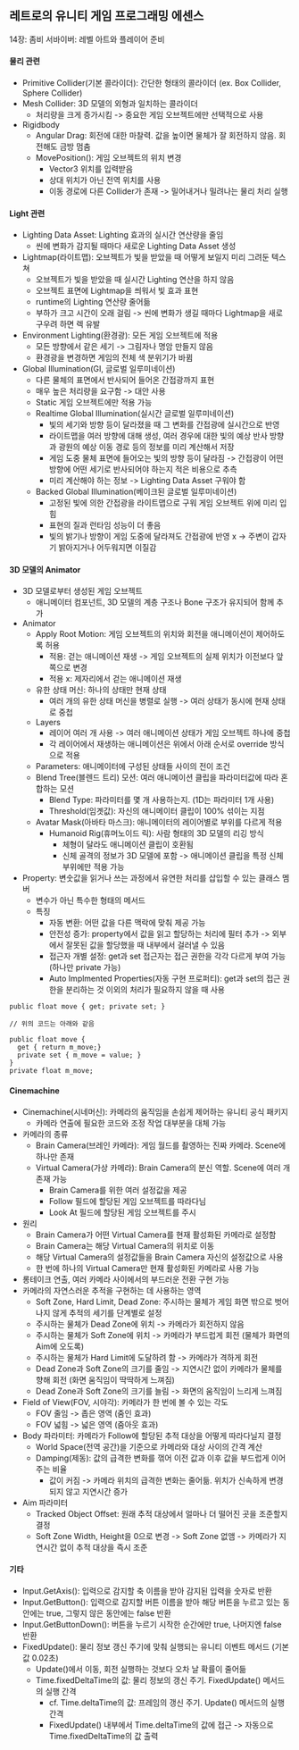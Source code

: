 ## 레트로의 유니티 게임 프로그래밍 에센스

14장: 좀비 서바이버: 레벨 아트와 플레이어 준비

#### 물리 관련

- Primitive Collider(기본 콜라이더): 간단한 형태의 콜라이더 (ex. Box Collider, Sphere Collider)
- Mesh Collider: 3D 모델의 외형과 일치하는 콜라이더
  - 처리량을 크게 증가시킴 -> 중요한 게임 오브젝트에만 선택적으로 사용
- Rigidbody
  - Angular Drag: 회전에 대한 마찰력. 값을 높이면 물체가 잘 회전하지 않음. 회전해도 금방 멈춤
  - MovePosition(): 게임 오브젝트의 위치 변경
    - Vector3 위치를 입력받음
    - 상대 위치가 아닌 전역 위치를 사용
    - 이동 경로에 다른 Collider가 존재 -> 밀어내거나 밀려나는 물리 처리 실행

#### Light 관련

- Lighting Data Asset: Lighting 효과의 실시간 연산량을 줄임
  - 씬에 변화가 감지될 때마다 새로운 Lighting Data Asset 생성
- Lightmap(라이트맵): 오브젝트가 빛을 받았을 때 어떻게 보일지 미리 그려둔 텍스쳐
  - 오브젝트가 빛을 받았을 때 실시간 Lighting 연산을 하지 않음
  - 오브젝트 표면에 Lightmap을 씌워서 빛 효과 표현
  - runtime의 Lighting 연산량 줄어듦
  - 부하가 크고 시간이 오래 걸림 -> 씬에 변화가 생길 때마다 Lightmap을 새로 구우려 하면 렉 유발
- Environment Lighting(환경광): 모든 게임 오브젝트에 적용
  - 모든 방향에서 같은 세기 -> 그림자나 명암 만들지 않음
  - 환경광을 변경하면 게임의 전체 색 분위기가 바뀜
- Global Illumination(GI, 글로벌 일루미네이션)
  - 다른 물체의 표면에서 반사되어 들어온 간접광까지 표현
  - 매우 높은 처리량을 요구함 -> 대안 사용
  - Static 게임 오브젝트에만 적용 가능
  - Realtime Global Illumination(실시간 글로벌 일루미네이션)
    - 빛의 세기와 방향 등이 달라졌을 때 그 변화를 간접광에 실시간으로 반영
    - 라이트맵을 여러 방향에 대해 생성, 여러 경우에 대한 빛의 예상 반사 방향과 광원의 예상 이동 경로 등의 정보를 미리 계산해서 저장
    - 게임 도중 물체 표면에 들어오는 빛의 방향 등이 달라짐 -> 간접광이 어떤 방향에 어떤 세기로 반사되어야 하는지 적은 비용으로 추측
    - 미리 계산해야 하는 정보 -> Lighting Data Asset 구워야 함
  - Backed Global Illumination(베이크된 글로벌 일루미네이션)
    - 고정된 빛에 의한 간접광을 라이트맵으로 구워 게임 오브젝트 위에 미리 입힘
    - 표현의 질과 런타임 성능이 더 좋음
    - 빛의 밝기나 방향이 게임 도중에 달라져도 간접광에 반영 x -> 주변이 갑자기 밝아지거나 어두워지면 이질감
   
#### 3D 모델의 Animator

- 3D 모델로부터 생성된 게임 오브젝트
  - 애니메이터 컴포넌트, 3D 모델의 계층 구조나 Bone 구조가 유지되어 함께 추가
- Animator
  - Apply Root Motion: 게임 오브젝트의 위치와 회전을 애니메이션이 제어하도록 허용
    - 적용: 걷는 애니메이션 재생 -> 게임 오브젝트의 실제 위치가 이전보다 앞쪽으로 변경
    - 적용 x: 제자리에서 걷는 애니메이션 재생
  - 유한 상태 머신: 하나의 상태만 현재 상태
    - 여러 개의 유한 상태 머신을 병렬로 실행 -> 여러 상태가 동시에 현재 상태로 중첩
  - Layers
    - 레이어 여러 개 사용 -> 여러 애니메이션 상태가 게임 오브젝트 하나에 중첩
    - 각 레이어에서 재생하는 애니메이션은 위에서 아래 순서로 override 방식으로 적용
  - Parameters: 애니메이터에 구성된 상태들 사이의 전이 조건
  - Blend Tree(블렌드 트리) 모션: 여러 애니메이션 클립을 파라미터값에 따라 혼합하는 모션
    - Blend Type: 파라미터를 몇 개 사용하는지. (1D는 파라미터 1개 사용)
    - Threshold(임곗값): 자신의 애니메이터 클립이 100% 섞이는 지점
  - Avatar Mask(아바타 마스크): 애니메이터의 레이어별로 부위를 다르게 적용
    - Humanoid Rig(휴머노이드 릭): 사람 형태의 3D 모델의 리깅 방식
        - 체형이 달라도 애니메이션 클립이 호환됨
        - 신체 골격의 정보가 3D 모델에 포함 -> 애니메이션 클립을 특정 신체 부위에만 적용 가능
- Property: 변숫값을 읽거나 쓰는 과정에서 유연한 처리를 삽입할 수 있는 클래스 멤버
  - 변수가 아닌 특수한 형태의 메서드
  - 특징
    - 자동 변환: 어떤 값을 다른 맥락에 맞춰 제공 가능
    - 안전성 증가: property에서 값을 읽고 할당하는 처리에 필터 추가 -> 외부에서 잘못된 값을 할당했을 때 내부에서 걸러낼 수 있음
    - 접근자 개별 설정: get과 set 접근자는 접근 권한을 각각 다르게 부여 가능 (하나만 private 가능)
    - Auto Implmented Properties(자동 구현 프로퍼티): get과 set의 접근 권한을 분리하는 것 이외의 처리가 필요하지 않을 때 사용

```
public float move { get; private set; }

// 위의 코드는 아래와 같음

public float move {
  get { return m_move;}
  private set { m_move = value; }
}
private float m_move;
```

#### Cinemachine

- Cinemachine(시네머신): 카메라의 움직임을 손쉽게 제어하는 유니티 공식 패키지
  - 카메라 연출에 필요한 코드와 조정 작업 대부분을 대체 가능
- 카메라의 종류
  - Brain Camera(브레인 카메라): 게임 월드를 촬영하는 진짜 카메라. Scene에 하나만 존재
  - Virtual Camera(가상 카메라): Brain Camera의 분신 역할. Scene에 여러 개 존재 가능
    - Brain Camera를 위한 여러 설정값을 제공
    - Follow 필드에 할당된 게임 오브젝트를 따라다님
    - Look At 필드에 할당된 게임 오브젝트를 주시
- 원리
  - Brain Camera가 어떤 Virtual Camera를 현재 활성화된 카메라로 설정함
  - Brain Camera는 해당 Virtual Camera의 위치로 이동
  - 해당 Virtual Camera의 설정값들을 Brain Camera 자신의 설정값으로 사용
  - 한 번에 하나의 Virtual Camera만 현재 활성화된 카메라로 사용 가능
- 롱테이크 연출, 여러 카메라 사이에서의 부드러운 전환 구현 가능
- 카메라의 자연스러운 추적을 구현하는 데 사용하는 영역
  - Soft Zone, Hard Limit, Dead Zone: 주시하는 물체가 게임 화면 밖으로 벗어나지 않게 추적의 세기를 단계별로 설정
  - 주시하는 물체가 Dead Zone에 위치 -> 카메라가 회전하지 않음
  - 주시하는 물체가 Soft Zone에 위치 -> 카메라가 부드럽게 회전 (물체가 화면의 Aim에 오도록)
  - 주시하는 물체가 Hard Limit에 도달하려 함 -> 카메라가 격하게 회전
  - Dead Zone과 Soft Zone의 크기를 줄임 -> 지연시간 없이 카메라가 물체를 향해 회전 (화면 움직임이 딱딱하게 느껴짐)
  - Dead Zone과 Soft Zone의 크기를 늘림 -> 화면의 움직임이 느리게 느껴짐
- Field of View(FOV, 시야각): 카메라가 한 번에 볼 수 있는 각도
  - FOV 줄임 -> 좁은 영역 (줌인 효과)
  - FOV 넓힘 -> 넓은 영역 (줌아웃 효과)
- Body 파라미터: 카메라가 Follow에 할당된 추적 대상을 어떻게 따라다닐지 결정
  - World Space(전역 공간)을 기준으로 카메라와 대상 사이의 간격 계산
  - Damping(제동): 값의 급격한 변화를 꺾어 이전 값과 이후 값을 부드럽게 이어주는 비율
    - 값이 커짐 -> 카메라 위치의 급격한 변화는 줄어듦. 위치가 신속하게 변경되지 않고 지연시간 증가
- Aim 파라미터
  - Tracked Object Offset: 원래 추적 대상에서 얼마나 더 떨어진 곳을 조준할지 결정
  - Soft Zone Width, Height을 0으로 변경 -> Soft Zone 없앰 -> 카메라가 지연시간 없이 추적 대상을 즉시 조준

#### 기타

- Input.GetAxis(): 입력으로 감지할 축 이름을 받아 감지된 입력을 숫자로 반환
- Input.GetButton(): 입력으로 감지할 버튼 이름을 받아 해당 버튼을 누르고 있는 동안에는 true, 그렇지 않은 동안에는 false 반환
- Input.GetButtonDown(): 버튼을 누르기 시작한 순간에만 true, 나머지엔 false 반환
- FixedUpdate(): 물리 정보 갱신 주기에 맞춰 실행되는 유니티 이벤트 메서드 (기본값 0.02초)
  - Update()에서 이동, 회전 실행하는 것보다 오차 날 확률이 줄어듦
  - Time.fixedDeltaTime의 값: 물리 정보의 갱신 주기. FixedUpdate() 메서드의 실행 간격
    - cf. Time.deltaTime의 값: 프레임의 갱신 주기. Update() 메서드의 실행 간격
    - FixedUpdate() 내부에서 Time.deltaTime의 값에 접근 -> 자동으로 Time.fixedDeltaTime의 값 출력
